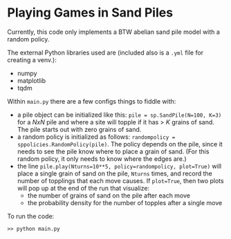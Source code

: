 # Playing Games in Sand Piles

Currently, this code only implements a BTW abelian sand pile model with a random policy.

The external Python libraries used are (included also is a `.yml` file for creating a venv.):
* numpy
* matplotlib
* tqdm

Within `main.py` there are a few configs things to fiddle with:
* a pile object can be initialized like this: `pile = sp.SandPile(N=100, K=3)` for a _NxN_ pile and where a site will topple if it has > _K_ grains of sand.  The pile starts out with zero grains of sand.
* a random policy is initialized as follows: `randompolicy = sppolicies.RandomPolicy(pile)`.  The policy depends on the pile, since it needs to see the pile know where to place a grain of sand.  (For this random policy, it only needs to know where the edges are.)
* the line `pile.play(Nturns=10**5, policy=randompolicy, plot=True)` will place a single grain of sand on the pile, `Nturns` times, and record the number of topplings that each move causes.  If `plot=True`, then two plots will pop up at the end of the run that visualize: 
    * the number of grains of sand on the pile after each move
    * the probability density for the number of topples after a single move

To run the code:

`>> python main.py`





